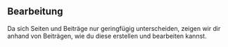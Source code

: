 ## Bearbeitung

Da sich Seiten und Beiträge nur geringfügig unterscheiden, zeigen wir dir anhand von Beiträgen, wie du diese erstellen und bearbeiten kannst.
